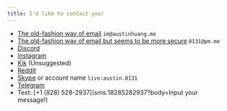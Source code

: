 ```yaml
---
title: I'd like to contact you!
---
```


* [The old-fashion way of email](mailto:im@austinhuang.me) `im@austinhuang.me`
* [The old-fashion way of email but seems to be more secure](mailto:0131@pm.me) `0131@pm.me`
* [Discord](https://discord.gg/8uFr3J3)
* [Instagram](https://instagram.com/austinhuang0131)
* [Kik](https://kik.me/austinhuang0131) (Unsuggested)
* [Reddit](http://reddit.com/u/austinhuang)
* [Skype](https://join.skype.com/MkbbjC4YVTl5) or account name `live:austin.0131`
* [Telegram](http://t.me/austinhuang)
* Text: [+1 (828) 528-2937](sms:18285282937?body=Input your message!)
